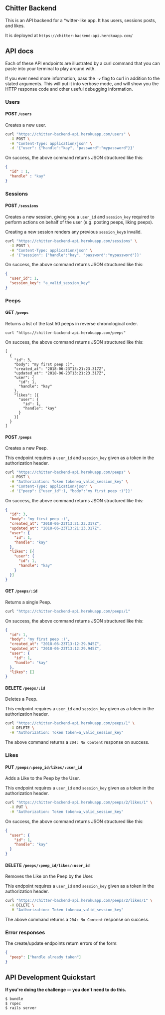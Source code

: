 ## Chitter Backend

This is an API backend for a \*witter-like app. It has users, sessions posts,
and likes.

It is deployed at `https://chitter-backend-api.herokuapp.com/`

## API docs

Each of these API endpoints are illustrated by a curl command that you can paste into your terminal to play around with.

If you ever need more information, pass the `-v` flag to curl in addition to the stated arguments. This will put it into verbose mode, and will show you the HTTP response code and other useful debugging information.

### Users

#### POST `/users`

Creates a new user.

```bash
curl "https://chitter-backend-api.herokuapp.com/users" \
  -X POST \
  -H "Content-Type: application/json" \
  -d '{"user": {"handle":"kay", "password":"mypassword"}}'
```

On success, the above command returns JSON structured like this:

```json
{
  "id" : 1,
  "handle" : "kay"
}
```

### Sessions

#### POST `/sessions`

Creates a new session, giving you a `user_id` and `session_key` required to perform actions on behalf of the user (e.g. posting peeps, liking peeps).

Creating a new session renders any previous `session_key`s invalid.

```bash
curl "https://chitter-backend-api.herokuapp.com/sessions" \
  -X POST \
  -H "Content-Type: application/json" \
  -d '{"session": {"handle":"kay", "password":"mypassword"}}'
```

On success, the above command returns JSON structured like this:

```json
{
  "user_id": 1,
  "session_key": "a_valid_session_key"
}
```

### Peeps

#### GET `/peeps`

Returns a list of the last 50 peeps in reverse chronological order.

```
curl "https://chitter-backend-api.herokuapp.com/peeps"
```

On success, the above command returns JSON structured like this:

```
[
  {
    "id": 3,
    "body": "my first peep :)",
    "created_at": "2018-06-23T13:21:23.317Z",
    "updated_at": "2018-06-23T13:21:23.317Z",
    "user": {
      "id": 1,
      "handle": "kay"
    },
    "likes": [{
      "user": {
        "id": 1,
        "handle": "kay"
      }
    }]
  }
]
```

#### POST `/peeps`

Creates a new Peep.

This endpoint requires a `user_id` and `session_key` given as a token in the authorization header.

```bash
curl "https://chitter-backend-api.herokuapp.com/peeps" \
  -X POST \
  -H "Authorization: Token token=a_valid_session_key" \
  -H "Content-Type: application/json" \
  -d '{"peep": {"user_id":1, "body":"my first peep :)"}}'
```

On success, the above command returns JSON structured like this:

```json
{
  "id": 3,
  "body": "my first peep :)",
  "created_at": "2018-06-23T13:21:23.317Z",
  "updated_at": "2018-06-23T13:21:23.317Z",
  "user": {
    "id": 1,
    "handle": "kay"
  },
  "likes": [{
    "user": {
      "id": 1,
      "handle": "kay"
    }
  }]
}
```

#### GET `/peeps/:id`

Returns a single Peep.

```bash
curl "https://chitter-backend-api.herokuapp.com/peeps/1"
```

On success, the above command returns JSON structured like this:

```json
{
  "id": 1,
  "body": "my first peep :)",
  "created_at": "2018-06-23T13:12:29.945Z",
  "updated_at": "2018-06-23T13:12:29.945Z",
  "user": {
    "id": 1,
    "handle": "kay"
  },
  "likes": []
}
```

#### DELETE `/peeps/:id`

Deletes a Peep.

This endpoint requires a `user_id` and `session_key` given as a token in the authorization header.

```bash
curl "https://chitter-backend-api.herokuapp.com/peeps/1" \
  -X DELETE \
  -H "Authorization: Token token=a_valid_session_key"
```

The above command returns a `204: No Content` response on success.

### Likes

#### PUT `/peeps/:peep_id/likes/:user_id`

Adds a Like to the Peep by the User.

This endpoint requires a `user_id` and `session_key` given as a token in the authorization header.

```bash
curl "https://chitter-backend-api.herokuapp.com/peeps/2/likes/1" \
  -X PUT \
  -H "Authorization: Token token=a_valid_session_key"
```

On success, the above command returns JSON structured like this:

```json
{
  "user": {
    "id": 1,
    "handle": "kay"
  }
}
```

#### DELETE `/peeps/:peep_id/likes/:user_id`

Removes the Like on the Peep by the User.

This endpoint requires a `user_id` and `session_key` given as a token in the authorization header.

```bash
curl "https://chitter-backend-api.herokuapp.com/peeps/2/likes/1" \
  -X DELETE \
  -H "Authorization: Token token=a_valid_session_key"
```

The above command returns a `204: No Content` response on success.

### Error responses

The create/update endpoints return errors of the form:

```json
{
  "peep": ["handle already taken"]
}
```

## API Development Quickstart

**If you're doing the challenge — you don't need to do this.**

```bash
$ bundle
$ rspec
$ rails server
```

